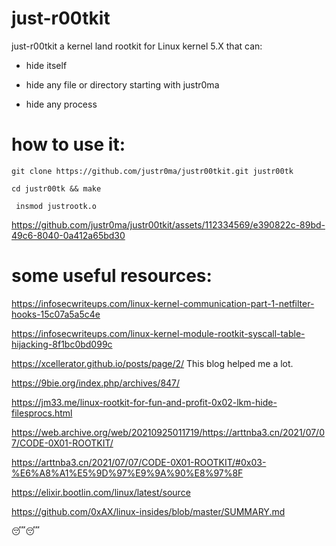 # just-r00tkit

just-r00tkit a kernel land rootkit for Linux kernel 5.X that can:

- hide itself

- hide any file or directory starting with justr0ma

- hide any process

# how to use it:

``` shell
git clone https://github.com/justr0ma/justr00tkit.git justr00tk
```

``` shell
cd justr00tk && make
```

```shell
 insmod justrootk.o
```


https://github.com/justr0ma/justr00tkit/assets/112334569/e390822c-89bd-49c6-8040-0a412a65bd30



# some useful resources:

https://infosecwriteups.com/linux-kernel-communication-part-1-netfilter-hooks-15c07a5a5c4e

https://infosecwriteups.com/linux-kernel-module-rootkit-syscall-table-hijacking-8f1bc0bd099c

https://xcellerator.github.io/posts/page/2/ This blog helped me a lot.

https://9bie.org/index.php/archives/847/

https://jm33.me/linux-rootkit-for-fun-and-profit-0x02-lkm-hide-filesprocs.html

https://web.archive.org/web/20210925011719/https://arttnba3.cn/2021/07/07/CODE-0X01-ROOTKIT/

https://arttnba3.cn/2021/07/07/CODE-0X01-ROOTKIT/#0x03-%E6%A8%A1%E5%9D%97%E9%9A%90%E8%97%8F

https://elixir.bootlin.com/linux/latest/source

https://github.com/0xAX/linux-insides/blob/master/SUMMARY.md


😴😴
